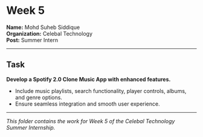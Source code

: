 # Week 5

**Name:** Mohd Suheb Siddique  
**Organization:** Celebal Technology  
**Post:** Summer Intern

---

## Task

**Develop a Spotify 2.0 Clone Music App with enhanced features.**

- Include music playlists, search functionality, player controls, albums, and genre options.
- Ensure seamless integration and smooth user experience.

---

*This folder contains the work for Week 5 of the Celebal Technology Summer Internship.* 